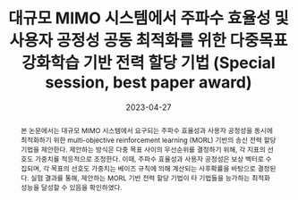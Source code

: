---
title: "대규모 MIMO 시스템에서 주파수 효율성 및 사용자 공정성 공동 최적화를 위한 다중목표 강화학습 기반 전력 할당 기법 (Special session, best paper award)"
collection: publications
permalink: /publication/2023-dc10
date: 2023-04-27
venue: '제33회 통신정보 합동학술대회'
# just display our icon symbols
# paperurl: '/files/pdf/research/DC10_Multi-Objective Reinforcement Learning-Based Power Allocation for Joint Optimization of Spectral Efficiency and User Fairness in Massive MIMO Systems.pdf'
pubtype: 'domestic_conference'
# link: ' '
# code: https://github.com/FIVEYOUNGWOO/Medical-ICT-Convergence-Healthcare-Based-Application
# github: https://github.com/FIVEYOUNGWOO/Medical-ICT-Convergence-Healthcare-Based-Application
citation: '<strong>오영우</strong>, 최우열. &quot;대규모 MIMO 시스템에서 주파수 효율성 및 사용자 공정성 공동 최적화를 위한 다중목표 강화학습 기반 전력 할당 기법.&quot; <i>제33회 통신정보 합동학술대회</i>, 여수, 대한민국, 2023.04.26 - 28. (<u><span style="color: rgb(71, 173, 216);">Status: Presented on 2023.04.27.</span></u>)'

excerpt_separator: ""
abstract : 본 논문에서는 대규모 MIMO 시스템에서 요구되는 주파수 효율성과 사용자 공정성을 동시에 최적화하기 위한 multi-objective reinforcement learning (MORL) 기반의 송신 전력 할당 기법을 제안한다. 제안하는 방식은 다중 목표 사이의 우선순위를 결정하기 위해, 각 지표의 선호도 가중치를 적응적으로 조정한다. 이때, 주파수 효율성과 사용자 공정성은 보상 벡터로 수집되며, 각 목표의 선호도 가중치는 베이즈 규칙에 의해 계산되는 사후확률을 바탕으로 결정된다. 실험 결과를 통해, 제안하는 MORL 기반 전력 할당 기법이 타 기법들을 능가하는 최적화 성능을 달성할 수 있음을 확인하였다.
---